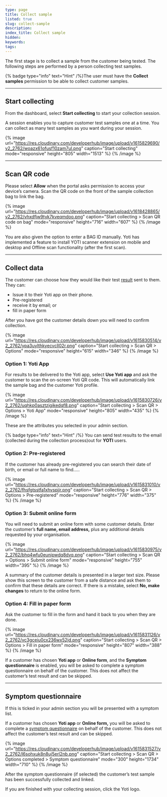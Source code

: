 ```yaml
---
type: page
title: Collect sample
listed: true
slug: collect-sample
description: 
index_title: Collect sample
hidden: 
keywords: 
tags: 
---
```


The first stage is to collect a sample from the customer being tested. The following steps are performed by a person collecting test samples.

{% badge type="info" text="Hint" /%}The user must have the **Collect samples** permission to be able to collect customer samples.

---

## Start collecting

From the dashboard, select **Start collecting** to start your collection session.

A session enables you to capture customer test samples one at a time. You can collect as many test samples as you want during your session.

{% image url="https://res.cloudinary.com/developerhub/image/upload/v1615829690/v2_2762/woazx61ofusf10zam7ul.png" caption="Start collecting" mode="responsive" height="805" width="1513" %}
{% /image %}

---

## Scan QR code

Please select **Allow** when the portal asks permission to access your device’s camera. Scan the QR code on the front of the sample collection bag to link the bag.

{% image url="https://res.cloudinary.com/developerhub/image/upload/v1618428865/v2_2762/vhxdfjw9tyk7kveqmdoo.png" caption="Start collecting &gt; Scan QR code on bag" mode="responsive" height="716" width="607" %}
{% /image %}

You are also given the option to enter a BAG ID manually. Yoti has implemented a feature to install YOTI scanner extension on mobile and desktop and Offline scan functionality (after the first scan).

---

## Collect data

The customer can choose how they would like their test [result](https://developers.yoti.com/health-test/setup#results) sent to them. They can:

- Issue it to their Yoti app on their phone. 
- Pre-registered
- receive it by email; or
- fill in paper form

After you have got the customer details down you will need to confirm collection. 

{% image url="https://res.cloudinary.com/developerhub/image/upload/v1615830514/v2_2762/ypa3uylthkyecvcll02r.png" caption="Start collecting &gt; Scan QR &gt; Options" mode="responsive" height="615" width="346" %}
{% /image %}

### **Option 1: Yoti App**

For results to be delivered to the Yoti app, select **Use Yoti app** and ask the customer to scan the on-screen Yoti QR code. This will automatically link the sample bag and the customer Yoti profile.

{% image url="https://res.cloudinary.com/developerhub/image/upload/v1615830726/v2_2762/uqhkp0asztzjgikedqf8.png" caption="Start collecting &gt; Scan QR &gt; Options &gt; Yoti App" mode="responsive" height="805" width="435" %}
{% /image %}

These are the attributes you selected in your admin section. 

{% badge type="info" text="Hint" /%} You can send test results to the email (collected during the collection process)out for **YOTI** users.

### **Option 2:  Pre-registered**

If the customer has already pre-registered you can search their date of birth, or email or full name to find.....

{% image url="https://res.cloudinary.com/developerhub/image/upload/v1615831010/v2_2762/fhsfgtsstfa1xhvspjjr.png" caption="Start collecting &gt; Scan QR &gt; Options &gt; Pre-registered" mode="responsive" height="776" width="375" %}
{% /image %}

### **Option 3:  Submit online form**

You will need to submit an online form with some customer details. Enter the customer’s **full name, email address,** plus any additional details requested by your organisation.

{% image url="https://res.cloudinary.com/developerhub/image/upload/v1615830975/v2_2762/bhq4wfu0eunipwdq8dvq.png" caption="Start collecting &gt; Scan QR &gt; Options &gt; Submit online form" mode="responsive" height="755" width="395" %}
{% /image %}

A summary of the customer details is presented in a larger text size. Please show this screen to the customer from a safe distance and ask them to confirm that these details are correct. If there is a mistake, select **No, make changes** to return to the online form.

### **Option 4:  Fill in paper form**

Ask the customer to fill in the form and hand it back to you when they are done.

{% image url="https://res.cloudinary.com/developerhub/image/upload/v1615831126/v2_2762/vc3gceiu0cx236wx52jd.png" caption="Start collecting &gt; Scan QR &gt; Options &gt; Fill in paper form" mode="responsive" height="807" width="388" %}
{% /image %}

If a customer has chosen **Yoti app** or **Online form**, and the **Symptom questionnaire** is enabled, you will be asked to complete a symptom questionnaire on behalf of the customer. This does not affect the customer’s test result and can be skipped.

---

## Symptom questionnaire

If this is ticked in your admin section you will be presented with a symptom list. 

If a customer has chosen **Yoti app** or **Online form,** you will be asked to complete a [symptom questionnaire](https://developers.yoti.com/health-test/setup#data-collection) on behalf of the customer. This does not affect the customer’s test result and can be skipped.

{% image url="https://res.cloudinary.com/developerhub/image/upload/v1615831527/v2_2762/l6sohxuk8n8uj5erl2nb.png" caption="Start collecting &gt; Scan QR &gt; Options completed &gt; Symptom questionnaire" mode="300" height="1734" width="710" %}
{% /image %}

After the symptom questionnaire (if selected) the customer’s test sample has been successfully collected and linked. 

If you are finished with your collecting session, click the Yoti logo.